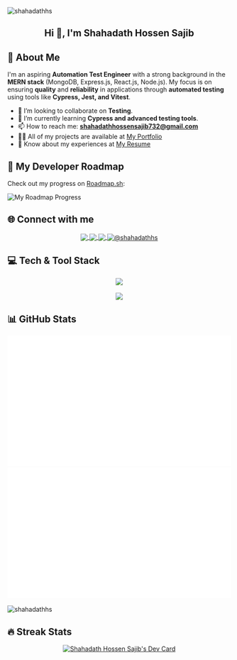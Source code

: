 ![shahadathhs](https://socialify.git.ci/shahadathhs/shahadathhs/image?font=Jost&language=1&name=1&owner=1&pattern=Floating%20Cogs&theme=Auto)

<h2 align="center">Hi 👋, I'm Shahadath Hossen Sajib</h2>

## 💫 About Me

I'm an aspiring **Automation Test Engineer** with a strong background in the **MERN stack** (MongoDB, Express.js, React.js, Node.js). My focus is on ensuring **quality** and **reliability** in applications through **automated testing** using tools like **Cypress, Jest, and Vitest**.

- 👯 I’m looking to collaborate on **Testing**.
- 🌱 I’m currently learning **Cypress and advanced testing tools**.
- 📫 How to reach me: **shahadathhossensajib732@gmail.com**
- 👨‍💻 All of my projects are available at [My Portfolio](https://shahadathhs.vercel.app)
- 📄 Know about my experiences at [My Resume](https://docs.google.com/document/d/1F4lDxGKNkrY5k2UB7CEjSSNqoK06COyGfz5KDlSH0kY/edit?usp=sharing)

## 🚀 My Developer Roadmap

Check out my progress on [Roadmap.sh](https://roadmap.sh/u/shahadathhs):

![My Roadmap Progress](https://roadmap.sh/card/wide/6508f59dd5295d7a8120f897?variant=dark)

## 🌐 Connect with me

<p align="center">
  <a href="https://dev.to/shahadathhs" target="_blank">
    <img align="center" src="https://skillicons.dev/icons?i=devto&theme=dark" />
  </a>
  <a href="https://linkedin.com/in/shahadathhs" target="_blank">
    <img align="center" src="https://skillicons.dev/icons?i=linkedin&theme=dark" />
  </a>
  <a href="https://gitlab.com/shahadathhs" target="_blank">
    <img align="center" src="https://skillicons.dev/icons?i=gitlab&theme=dark" />
  </a>
  <a href="https://medium.com/@shahadathhs" target="_blank">
    <img align="center" src="https://raw.githubusercontent.com/rahuldkjain/github-profile-readme-generator/master/src/images/icons/Social/medium.svg" alt="@shahadathhs" height="47" width="50" />
  </a>
</p>

## 💻 Tech & Tool Stack

<p align="center">
  <img align="center" src="https://skillicons.dev/icons?i=js,ts,react,nextjs,nodejs,express,mongodb,vercel&theme=dark" /> 
</p>

<p align="center">
  <img align="center" src="https://skillicons.dev/icons?i=vscode,idea,postman,git,github,jest,vitest,cypress&theme=dark" /> 
</p>


## 📊 GitHub Stats
![overview](https://raw.githubusercontent.com/shahadathhs/github-stats/master/generated/overview.svg#gh-dark-mode-only)
![languages](https://raw.githubusercontent.com/shahadathhs/github-stats/master/generated/languages.svg#gh-dark-mode-only)

<!--
<p align="center">
  <img src="https://github-readme-stats.vercel.app/api?username=shahadathhs&show_icons=true&locale=en&rank_icon=percentile&theme=transparent" alt="shahadathhs" />
</p>

<p align="center">
  <img src="https://github-readme-stats.vercel.app/api/top-langs/?username=shahadathhs&size_weight=0.5&count_weight=0.5&langs_count=4&theme=transparent" alt="shahadathhs" />
</p>
-->

<p align="left">
  <img src="https://github-readme-streak-stats.herokuapp.com/?user=shahadathhs&theme=transparent" alt="shahadathhs" />
</p>

## 🔥 Streak Stats

<div align="center"> 
<a href="https://app.daily.dev/shahadathhs"><img src="https://api.daily.dev/devcards/v2/6ZhjUdRchhuOpkZR8LgkG.png?type=wide&r=xnu" width="652" alt="Shahadath Hossen Sajib's Dev Card"/></a>
</div>
